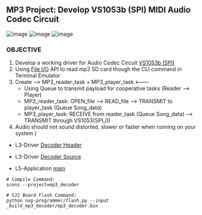 ## MP3 Project: Develop VS1053b (SPI) MIDI Audio Codec Circuit

![image](https://user-images.githubusercontent.com/38081550/97953088-5e363000-1d54-11eb-8272-0d227433ceaf.png)
![image](https://user-images.githubusercontent.com/38081550/97952012-e9152b80-1d50-11eb-9854-d748d2d60bc8.png)
![image](https://user-images.githubusercontent.com/38081550/97953356-106df780-1d55-11eb-9d8f-08fd07f97da2.png)

### OBJECTIVE

1. Develop a working driver for Audio Codec Circuit [VS1053b (SPI)](https://cdn-shop.adafruit.com/datasheets/vs1053.pdf)
2. Using [File I/O](http://elm-chan.org/fsw/ff/00index_e.html) API to read mp3 SD card though the CLI command in Terminal Emulator
3. Create --> MP3_reader_task + MP3_player_task <---
   - Using Queue to transmit payload for cooperative tasks (Reader --> Player)
   - MP3_reader_task: OPEN_file --> READ_file --> TRANSMIT to player_task (Queue Song_data)
   - MP3_player_task: RECEIVE from reader_task (Queue Song_data) --> TRANSMIT through VS1053(SPI_0)
4. Audio should not sound distorted, slower or faster when running on your system )

- L3-Driver [Decoder Header](mp3_decoder/l3_drivers/decoder_mp3.h)

- L3-Driver [Decoder Source](mp3_decoder/l3_drivers/sources/decoder_mp3.c)
- L5-Application [main](mp3_decoder/l5_application/main.c)

```
# Compile Command:
scons --project=mp3_decoder

# SJ2 Board Flash Command:
python nxp-programmer/flash.py --input _build_mp3_decoder/mp3_decoder.bin
```
